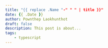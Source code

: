 ```yaml
---
title: "{{ replace .Name "-" " " | title }}"
date: {{ .Date }}
author: Pownthep Laokhunthot
draft: false
description: This post is about...
tags: 
    - typescript
---
```


